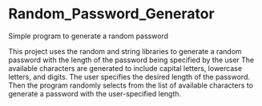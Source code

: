 # Random_Password_Generator
Simple program to generate a random password

This project uses the random and string libraries to generate a random password with the length of the password being specified by the user 
The available characters are generated to include capital letters, lowercase letters, and digits. The user specifies the desired length of the password. Then the program randomly selects from the list of available characters to generate a password with the user-specified length. 
